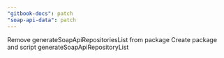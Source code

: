 ```yaml
---
"gitbook-docs": patch
"soap-api-data": patch
---
```


Remove generateSoapApiRepositoriesList from package
Create package and script generateSoapApiRepositoryList
